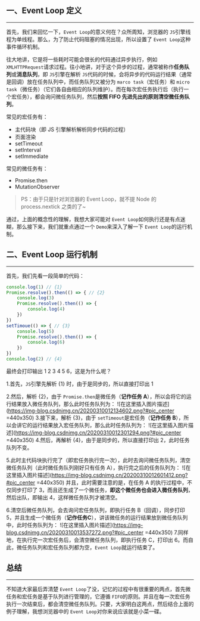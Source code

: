 ## 一、Event Loop 定义
****

首先，我们来回忆一下，```Event Loop```的意义何在？众所周知，浏览器的 ```JS```引擎线程为单线程。那么，为了防止代码阻塞的情况出现，所以设置了 ```Event Loop```这种事件循环机制。

往大地讲，它是将一些耗时可能会很长的代码通过异步执行，例如 ```XMLHTTPRequest```请求过程。往小地讲，对于这个异步的过程，通常被称作**任务队列**或**消息队列**，即 ```JS```引擎在解析 ```JS```代码的时候，会将异步的代码运行结果（通常是回调）放在任务队列中，而任务队列又被分为 ```marco task```（宏任务）和 ```micro task```（微任务）（它们各自由相应的队列维护）。而在每次宏任务执行后（执行一个宏任务），都会询问微任务队列，然后**按照 FIFO 先进先出的原则清空微任务队列**。

常见的宏任务有：
- 主代码块（即 JS 引擎解析解析同步代码的过程）
- 页面渲染
- setTimeout
- setInterval
- setImmediate

常见的微任务有：
- Promise.then
- MutationObserver

>PS：由于只是针对浏览器的 Event Loop，就不提 Node 的 process.nextick 之类的了~

通过，上面的概念性的理解，我想大家可能对 ```Event Loop```如何执行还是有点迷糊，那么接下来，我们就重点通过一个 ```Demo```来深入了解一下 ```Event Loop```的运行机制。

## 二、Event Loop 运行机制
****

首先，我们先看一段简单的代码：
```javascript
console.log(1) // {1}
Promise.resolve().then(() => { // {2}
	console.log(3) 
	Promise.resolve().then(() => { 
		console.log(4)
	})
})
setTimoue(() => { // {3}
	console.log(5) 
	Promise.resolve().then(() => { 
		console.log(6)
	})
})
console.log(2) // {4}
```
最终会打印输出 1 2 3 4 5 6，这是为什么呢？

1.首先，```JS```引擎先解析 {1} 时，由于是同步的，所以直接打印出 1

2.然后，解析 {2}，由于 ```Promise.then```是微任务（**记作任务 A**），所以会将它的运行结果放入微任务队列，那么此时任务队列为：
![在这里插入图片描述](https://img-blog.csdnimg.cn/20200310012134602.png?#pic_center =440x350)
3.接下来，解析 {3}，由于 ```setTimeout```是宏任务（**记作任务 B**），所以会讲它的运行结果放入宏任务队列，那么此时任务队列为：
![在这里插入图片描述](https://img-blog.csdnimg.cn/20200310012301294.png?#pic_center =440x350)
4.然后，再解析 {4}，由于是同步的，所以直接打印出 2，此时任务队列不变。

5.此时主代码块执行完了（即宏任务执行完一次），此时去询问微任务队列，清空微任务队列（此时微任务队列刚好只有任务 A），执行完之后的任务队列为：
![在这里插入图片描述](https://img-blog.csdnimg.cn/20200310012601412.png?#pic_center =440x350)
并且，此时需要注意的是，在任务 A 的执行过程中，不仅同步打印了 3，而且还生成了一个微任务，**即这个微任务也会进入微任务队列**，然后出队，即输出 4，这样微任务队列才被清空。

6.清空后微任务队列，会去询问宏任务队列，即执行任务 B（回调），同步打印 5，并且生成一个微任务（**记作任务C**），讲该微任务的运行结果放到微任务队列中，此时任务队列为：
![在这里插入图片描述](https://img-blog.csdnimg.cn/20200310013537272.png?#pic_center =440x350)
7.同样地，在执行完一次宏任务后，会清空微任务队列，即执行任务 C，打印出 6。而自此，微任务队列和宏任务队列都为空，```Event Loop```就运行结束了。

## 总结
****
不知道大家最后弄清楚 ```Event Loop```了没，记忆的过程中有很重要的两点，首先微任务和宏任务是基于队列进行管理的，它遵循 ```FIFO```的原则。并且在每一次宏任务执行一次结束后，都会清空微任务队列。只要，大家明白这两点，然后结合上面的例子理解，我想浏览器中的 ```Event Loop```对你来说应该就是小菜一碟。